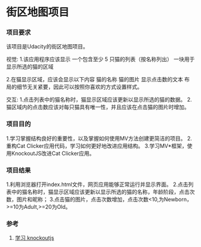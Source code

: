 # 街区地图项目

### 项目要求
该项目是Udacity的街区地图项目。

视觉:
1.该应用程序应该显示
一个包含至少 5 只猫的列表（按名称列出）
一块用于显示所选的猫的区域

2.在猫显示区域，应该会显示以下内容
猫的名称
猫的图片
显示点击数的文本
布局的细节无关紧要，因此可以按照你喜欢的方式设置样式。

交互:
1.点击列表中的猫名称时，猫显示区域应该更新以显示所选的猫的数据。
2.猫区域内的点击数应该对每只猫具有唯一性，并且应该在点击猫的图片时增加。

### 项目目的
1.学习掌握结构良好的重要性，以及掌握如何使用MV方法创建更简洁的项目。
2.重构Cat Clicker应用代码，学习如何更好地改进应用结构。
3.学习MV*框架，使用KnockoutJS改进Cat Clicker应用。


### 项目结果
1.利用浏览器打开index.html文件，网页应用能够正常运行并显示界面。
2.点击列表中的猫名称时，猫显示区域应该更新以显示所选的猫的名称，年龄阶段，点击次数，图片和昵称；
3.点击猫的图片，点击次数增加，点击次数<10,为Newborn，>=10为Adult,>=20为Old。

### 参考
1. [学习 knockoutjs](http://learn.knockoutjs.com/)
